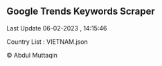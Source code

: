 

## Google Trends Keywords Scraper 
 
Last Update 06-02-2023 , 14:15:46

Country List :
VIETNAM.json



© Abdul Muttaqin 
